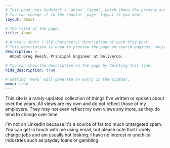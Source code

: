 ```yaml
---
# This page uses Hydejack's `about` layout, which shows the primary author's picture and about text at the top.
# You can change it to the regular `page` layout if you want.
layout: about

# The title of the page.
title: About

# Write a short (~150 characters) description of each blog post.
# This description is used to preview the page on search engines, social media, etc.
description: >
  About Greg Beech, Principal Engineer at Deliveroo.

# You can show the description on the page by deleting this line:
hide_description: true

# Setting `menu` will generate an entry in the sidebar.
menu: true
---
```


<!--author-->

This site is a rarely-updated collection of things I've written or spoken about over the years. All views 
are my own and do not reflect those of my employers. They may not even reflect my own views any more, as 
they do tend to change over time.

I'm not on LinkedIn because it's a source of far too much untargeted spam. You can get in touch with me using
email, but please note that I rarely change jobs and am usually not looking. I have no interest in unethical
industries such as payday loans or gambling.
